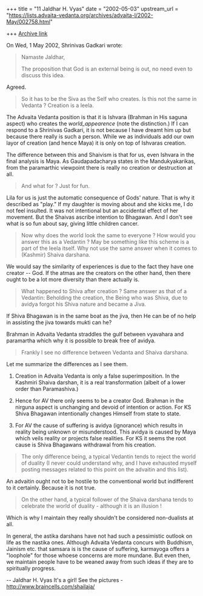 +++
title = "11 Jaldhar H. Vyas"
date = "2002-05-03"
upstream_url = "https://lists.advaita-vedanta.org/archives/advaita-l/2002-May/002758.html"

+++
[Archive link](https://lists.advaita-vedanta.org/archives/advaita-l/2002-May/002758.html)

On Wed, 1 May 2002, Shrinivas Gadkari wrote:

> Namaste Jaldhar,
>
> The proposition that God is an external being is out, no need
> even to discuss this idea.
>

Agreed.

> So it has to be the Siva as the Self who creates. Is this not the
> same in Vedanta ? Creation is a leela.
>

The Advaita Vedanta position is that it is Ishvara (Brahman in His saguna
aspect)  who creates the _world_appearence_ (note the distinction.)  If I
can respond to a Shrinivas Gadkari, it is not because I have dreamt him up
but because there really is such a person.  While we as individuals add
our own layor of creation (and hence Maya) it is only on top of Ishvaras
creation.

The difference between this and Shaivism is that for us, even Ishvara in
the final analysis is Maya.  As Gaudapadacharya states in the
Mandukyakarikas, from the paramarthic viewpoint there is really no
creation or destruction at all.


> And what for ?
> Just for fun.
>

Lila for us is just the automatic consequence of Gods' nature.  That is
why it described as "play."  If my daughter is moving about and she kicks
me, I do not feel insulted.  It was not intentional but an accidental
effect of her movement.  But the Shaivas ascribe intention to Bhagawan.
And I don't see what is so fun about say, giving little children cancer.

> Now why does the world look the same to everyone ?
> How would you answer this as a Vedantin ? May be something like
> this scheme is a part of the leela itself. Why not use the same
> answer when it comes to (Kashmir) Shaiva darshana.
>

We would say the similarity of experiences is due to the fact they have
one creator -- God.  If the atmas are the creators on the other hand, then
there ought to be a lot more diversity than there actually is.

> What happened to Shiva after creation ?
> Same answer as that of a Vedantin: Beholding the creation, the
> Being who was Shiva, due to avidya forgot his Shiva nature and
> became a Jiva.
>

If Shiva Bhagawan is in the same boat as the jiva, then He can be of no
help in assisting the jiva towards mukti can he?

Brahman in Advaita Vedanta straddles the gulf between vyavahara and
paramartha which why it is possible to break free of avidya.

> Frankly I see no difference between Vedanta and Shaiva darshana.

Let me summarize the differences as I see them.

1.  Creation in Advaita Vedanta is only a false superimposition.  In the
Kashmiri Shaiva darshan, it is a real transformation (albeit of a lower
order than Paramashiva.)

2.  Hence for AV there only seems to be a creator God.  Brahman in the
nirguna aspect is unchanging and devoid of intention or action.  For KS
Shiva Bhagawan intentionally changes Himself from state to state.

3.  For AV the cause of suffering is avidya (ignorance) which results in
reality being unknown or misunderstood.  This avidya is caused by Maya
which veils reality or projects false realities.  For KS it seems the root
cause is Shiva Bhagawans withdrawal from his creation.


> The only difference being, a typical Vedantin tends to reject the
> world of duality (I never could understand why, and I have exhausted
> myself posting messages related to this point on the advaitin
> and this list).

An advaitin ought not to be hostile to the conventional world but
indifferent to it certainly.  Because it is not true.

> On the other hand, a typical follower of the Shaiva
> darshana tends to celebrate the world of duality - although it
> is an illusion !

Which is why I maintain they really shouldn't be considered non-dualists
at all.

In general, the astika darshans have not had such a pessimistic outlook on
life as the nastika ones.  Although Advaita Vedanta concurs with Buddhism,
Jainism etc. that samsara is is the cause of suffering, karmayoga offers a
"loophole" for those whoese concerns are more mundane.  But even then, we
maintain people have to be weaned away from such ideas if they are to
spiritually progress.

--
Jaldhar H. Vyas <jaldhar at braincells.com>
It's a girl! See the pictures - http://www.braincells.com/shailaja/


